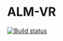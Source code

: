 # ALM-VR
[![Build status](https://ci.appveyor.com/api/projects/status/qwags7m1j0rasbxl?svg=true)](https://ci.appveyor.com/project/ccrutchf/alm-vr)